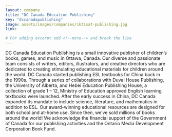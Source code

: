 ```yaml
---
layout: company
title: "DC Canada Education Publishing"
key: "dccanadapublishing"
image: assets/images/companies/iktisat-publishing.jpg
link: 

# For adding excerpt add <!--more--> and break the line
---
```

DC Canada Education Publishing is a small innovative publisher of children’s books, games, and music in Ottawa, Canada. Our diverse and passionate team consists of writers, editors, illustrators, and creative directors who are dedicated to creating stimulating educational materials for children around the world.
DC Canada started publishing ESL textbooks for China back in the 1990s. Through a series of collaborations with Duval House Publishing, the University of Alberta, and Hebei Education Publishing House, a collection of grade 1 – 12, Ministry of Education approved English learning textbooks were launched.
After the early success in China, DC Canada expanded its mandate to include science, literature, and mathematics in addition to ESL. Our award-winning educational resources are designed for both school and at-home use.
Since then, we’ve sold millions of books around the world!
We acknowledge the financial support of the Government of Canada for our publishing activities and the Ontario Media Development Corporation Book Fund.

<!--more-->
